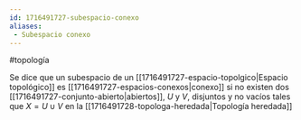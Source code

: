```yaml
---
id: 1716491727-subespacio-conexo
aliases:
 - Subespacio conexo
---
```


#topología 

Se dice que un subespacio de un [[1716491727-espacio-topolgico|Espacio topológico]] es [[1716491727-espacios-conexos|conexo]] si no existen dos [[1716491727-conjunto-abierto|abiertos]], $U$ y $V$, disjuntos y no vacíos tales que $X=U \cup V$ en la [[1716491728-topologa-heredada|Topología heredada]]
